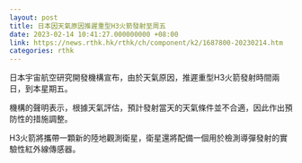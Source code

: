 ```yaml
---
layout: post
title: 日本因天氣原因推遲重型H3火箭發射至周五
date: 2023-02-14 10:41:27.000000000 +08:00
link: https://news.rthk.hk/rthk/ch/component/k2/1687800-20230214.htm
categories: rthk
---
```


日本宇宙航空研究開發機構宣布，由於天氣原因，推遲重型H3火箭發射時間兩日，到本星期五。

機構的聲明表示，根據天氣評估，預計發射當天的天氣條件並不合適，因此作出預防性的措施調整。

H3火箭將攜帶一顆新的陸地觀測衛星，衛星還將配備一個用於檢測導彈發射的實驗性紅外線傳感器。
